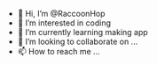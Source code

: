 - 👋 Hi, I’m @RaccoonHop
- 👀 I’m interested in coding
- 🌱 I’m currently learning making app
- 💞️ I’m looking to collaborate on ...
- 📫 How to reach me ...

<!---
RaccoonHop/RaccoonHop is a ✨ special ✨ repository because its `README.md` (this file) appears on your GitHub profile.
You can click the Preview link to take a look at your changes.
--->
